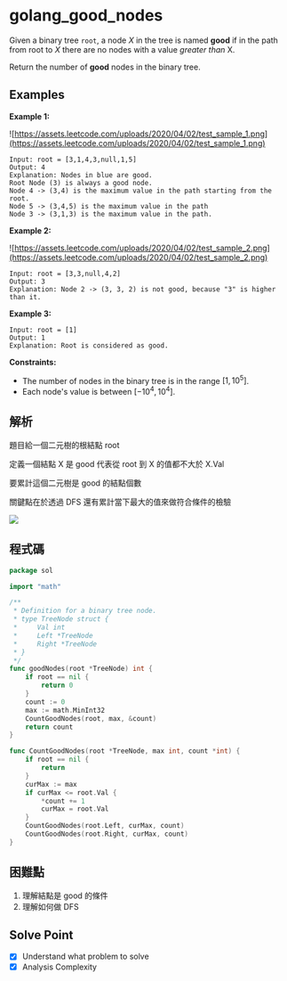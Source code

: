 # golang_good_nodes

Given a binary tree `root`, a node *X* in the tree is named **good** if in the path from root to *X* there are no nodes with a value *greater than* X.

Return the number of **good** nodes in the binary tree.

## Examples

**Example 1:**

![https://assets.leetcode.com/uploads/2020/04/02/test_sample_1.png](https://assets.leetcode.com/uploads/2020/04/02/test_sample_1.png)

```
Input: root = [3,1,4,3,null,1,5]
Output: 4
Explanation: Nodes in blue are good.
Root Node (3) is always a good node.
Node 4 -> (3,4) is the maximum value in the path starting from the root.
Node 5 -> (3,4,5) is the maximum value in the path
Node 3 -> (3,1,3) is the maximum value in the path.
```

**Example 2:**

![https://assets.leetcode.com/uploads/2020/04/02/test_sample_2.png](https://assets.leetcode.com/uploads/2020/04/02/test_sample_2.png)

```
Input: root = [3,3,null,4,2]
Output: 3
Explanation: Node 2 -> (3, 3, 2) is not good, because "3" is higher than it.
```

**Example 3:**

```
Input: root = [1]
Output: 1
Explanation: Root is considered as good.
```

**Constraints:**

- The number of nodes in the binary tree is in the range $`[1, 10^5]`$.
- Each node's value is between $`[-10^4, 10^4]`$.

## 解析

題目給一個二元樹的根結點 root 

定義一個結點 X 是 good 代表從 root 到 X 的值都不大於 X.Val

要累計這個二元樹是 good 的結點個數

 關鍵點在於透過 DFS 還有累計當下最大的值來做符合條件的檢驗

![](https://i.imgur.com/jVNFfo0.png)

## 程式碼

```go
package sol

import "math"

/**
 * Definition for a binary tree node.
 * type TreeNode struct {
 *     Val int
 *     Left *TreeNode
 *     Right *TreeNode
 * }
 */
func goodNodes(root *TreeNode) int {
	if root == nil {
		return 0
	}
	count := 0
	max := math.MinInt32
	CountGoodNodes(root, max, &count)
	return count
}

func CountGoodNodes(root *TreeNode, max int, count *int) {
	if root == nil {
		return
	}
	curMax := max
	if curMax <= root.Val {
		*count += 1
		curMax = root.Val
	}
	CountGoodNodes(root.Left, curMax, count)
	CountGoodNodes(root.Right, curMax, count)
}

```
## 困難點

1. 理解結點是 good 的條件
2. 理解如何做 DFS

## Solve Point

- [x]  Understand what problem to solve
- [x]  Analysis Complexity